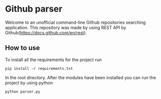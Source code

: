 # Github parser

Welcome to an unofficial command-line Github repositories searching application. This repository was made by using REST API by Github(https://docs.github.com/en/rest).

## How to use

To install all the requirements for the project run

	pip install -r requirements.txt

In the root directory. After the modules have been installed you can run the project by using python

	python parser.py


